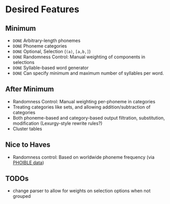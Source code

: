 # Desired Features

## Minimum

- `DONE` Arbitrary-length phonemes
- `DONE` Phoneme categories
- `DONE` Optional, Selection (`(a)`, `[a,b,]`)
- `DONE` Randomness Control: Manual weighting of components in selections
- `DONE` Syllable-based word generator
- `DONE` Can specify minimum and maximum number of syllables per word.

## After Minimum

- Randomness Control: Manual weighting per-phoneme in categories
- Treating categories like sets, and allowing addition/subtraction of categories
- Both phoneme-based and category-based output filtration, substitution, modification (Lexurgy-style rewrite rules?)
- Cluster tables

## Nice to Haves

- Randomness control: Based on worldwide phoneme frequency (via [PHOIBLE data](https://phoible.org/))

## TODOs

- change parser to allow for weights on selection options when not grouped
